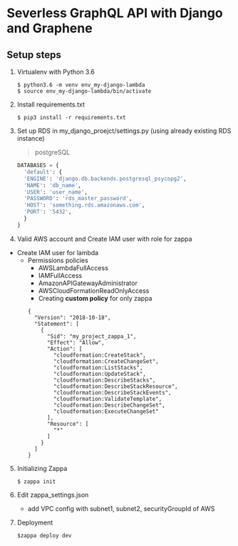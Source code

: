 # Severless GraphQL API with Django and Graphene

## Setup steps

1. Virtualenv with Python 3.6

   ```
   $ python3.6 -m venv env_my-django-lambda
   $ source env_my-django-lambda/bin/activate
   ```

2. Install requirements.txt

   ```
   $ pip3 install -r requirements.txt
   ```

3. Set up RDS in my_django_proejct/settings.py (using already existing RDS instance)

   > postgreSQL

   ```python
   DATABASES = {
     'default': {
     'ENGINE': 'django.db.backends.postgresql_psycopg2',
     'NAME': 'db_name',
     'USER': 'user_name',
     'PASSWORD': 'rds_master_password',
     'HOST': 'something.rds.amazonaws.com',
     'PORT': '5432',
     }
   }
   ```

4. Valid AWS account and Create IAM user with role for zappa

- Create IAM user for lambda
  - Permissions policies
    - AWSLambdaFullAccess
    - IAMFullAccess
    - AmazonAPIGatewayAdministrator
    - AWSCloudFormationReadOnlyAccess
    - Creating **custom policy** for only zappa
    ```
    {
      "Version": "2018-10-18",
      "Statement": [
        {
          "Sid": "my_project_zappa_1",
          "Effect": "Allow",
          "Action": [
            "cloudformation:CreateStack",
            "cloudformation:CreateChangeSet",
            "cloudformation:ListStacks",
            "cloudformation:UpdateStack",
            "cloudformation:DescribeStacks",
            "cloudformation:DescribeStackResource",
            "cloudformation:DescribeStackEvents",
            "cloudformation:ValidateTemplate",
            "cloudformation:DescribeChangeSet",
            "cloudformation:ExecuteChangeSet"
          ],
          "Resource": [
            "*"
          ]
        }
      ]
    }
    ```

5. Initializing Zappa

   ```
   $ zappa init
   ```

6. Edit zappa_settings.json

   - add VPC config with subnet1, subnet2, securityGroupId of AWS

7. Deployment

   ```
   $zappa deploy dev
   ```
